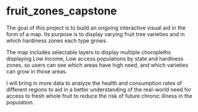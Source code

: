 # fruit_zones_capstone

The goal of this project is to build an ongoing interactive visual aid in the form of a map. Its purpose is to display varying fruit tree varieties and in which hardiness zones each type grows. 

The map includes selectable layers to display multiple choropleths displaying Low Income, Low access populations by state and hardiness zones, so users can see which areas have high need, and which varieties can grow in those areas. 
 
I will bring in more data to analyze the health and consumption rates of different regions to aid in a better understanding of the real-world need for access to fresh whole fruit to reduce the risk of future chronic illness in the population.